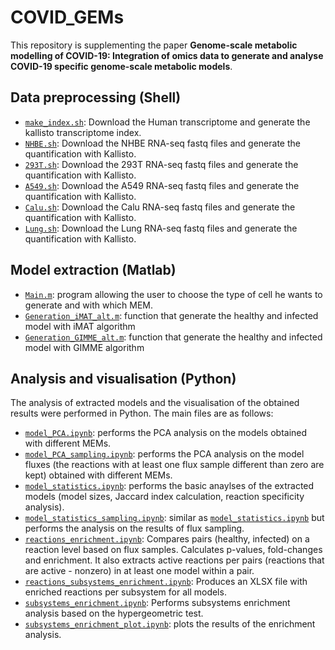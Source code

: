 # COVID_GEMs

This repository is supplementing the paper **Genome-scale metabolic modelling of COVID-19: Integration of omics data to generate and analyse COVID-19 specific genome-scale metabolic models**. 


## Data preprocessing (Shell)
* [```make_index.sh```](/Code/Linux/make_index.sh): Download the Human transcriptome and generate the kallisto transcriptome index. 
* [```NHBE.sh```](/Code/Linux/NHBE.sh): Download the NHBE RNA-seq fastq files and generate the quantification with Kallisto.
* [```293T.sh```](/Code/Linux/293T.sh): Download the 293T RNA-seq fastq files and generate the quantification with Kallisto. 
* [```A549.sh```](/Code/Linux/A549.sh): Download the A549 RNA-seq fastq files and generate the quantification with Kallisto. 
* [```Calu.sh```](/Code/Linux/Calu.sh): Download the Calu RNA-seq fastq files and generate the quantification with Kallisto.  
* [```Lung.sh```](/Code/Linux/Lung.sh): Download the Lung RNA-seq fastq files and generate the quantification with Kallisto. 

## Model extraction (Matlab)
* [```Main.m```](/Code/Matlab/Main.m): program allowing the user to choose the type of cell he wants to generate and with which MEM.
* [```Generation_iMAT_alt.m```](/Code/Matlab/Generation_iMAT_alt.m): function that generate the healthy and infected model with iMAT algorithm
* [```Generation_GIMME_alt.m```](/Code/Matlab/Generation_Gimme_alt.m): function that generate the healthy and infected model with GIMME algorithm

## Analysis and visualisation (Python)
The analysis of extracted models and the visualisation of the obtained results were performed in Python. The main files are as follows:
* [```model_PCA.ipynb```](model_PCA.ipynb): performs the PCA analysis on the models obtained with different MEMs.
* [```model_PCA_sampling.ipynb```](model_PCA_sampling.ipynb): performs the PCA analysis on the model fluxes (the reactions with at least one flux sample different than zero are kept) obtained with different MEMs.
* [```model_statistics.ipynb```](model_statistics.ipynb): performs the basic anaylses of the extracted models (model sizes, Jaccard index calculation, reaction specificity analysis).
* [```model_statistics_sampling.ipynb```](model_statistics_sampling.ipynb): similar as [```model_statistics.ipynb```](model_statistics.ipynb) but performs the analysis on the results of flux sampling.
* [```reactions_enrichment.ipynb```](reactions_enrichment.ipynb): Compares pairs (healthy, infected) on a reaction level based on flux samples. Calculates p-values, fold-changes and enrichment. It also extracts active reactions per pairs (reactions that are active - nonzero) in at least one model within a pair.
* [```reactions_subsystems_enrichment.ipynb```](reactions_subsystems_enrichment.ipynb): Produces an XLSX file with enriched reactions per subsystem for all models.
* [```subsystems_enrichment.ipynb```](subsystems_enrichment.ipynb): Performs subsystems enrichment analysis based on the hypergeometric test.
* [```subsystems_enrichment_plot.ipynb```](subsystems_enrichment_plot.ipynb): plots the results of the enrichment analysis.
